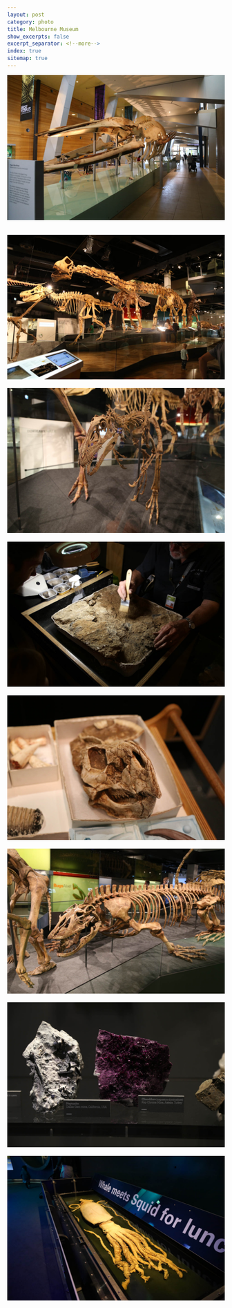```yaml
---
layout: post
category: photo
title: Melbourne Museum
show_excerpts: false
excerpt_separator: <!--more-->
index: true
sitemap: true
---
```


![](/uploads/photosets/melbourne-museum/museum-1.jpg)<BR><BR>
<!--more-->
![](/uploads/photosets/melbourne-museum/museum-2.jpg)<BR><BR>
![](/uploads/photosets/melbourne-museum/museum-3.jpg)<BR><BR>
![](/uploads/photosets/melbourne-museum/museum-4.jpg)<BR><BR>
![](/uploads/photosets/melbourne-museum/museum-5.jpg)<BR><BR>
![](/uploads/photosets/melbourne-museum/museum-6.jpg)<BR><BR>
![](/uploads/photosets/melbourne-museum/museum-7.jpg)<BR><BR>
![](/uploads/photosets/melbourne-museum/museum-8.jpg)<BR><BR>
